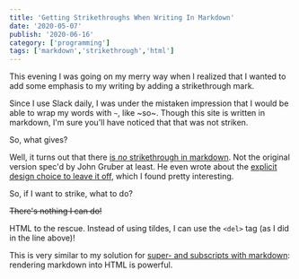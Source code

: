 ```yaml
---
title: 'Getting Strikethroughs When Writing In Markdown'
date: '2020-05-07'
publish: '2020-06-16'
category: ['programming']
tags: ['markdown','strikethrough','html']
---
```


This evening I was going on my merry way when I realized that I wanted to add some emphasis to my writing by adding a strikethrough mark.

Since I use Slack daily, I was under the mistaken impression that I would be able to wrap my words with `~`, like ~so~. Though this site is written in markdown, I'm sure you'll have noticed that that was not striken.

So, what gives?

Well, it turns out that there [is _no_ strikethrough in markdown](https://daringfireball.net/projects/markdown/syntax). Not the original version spec'd by John Gruber at least. He even wrote about the [explicit design choice to leave it off](https://daringfireball.net/linked/2015/11/05/markdown-strikethrough-slack), which I found pretty interesting.

So, if I want to strike, what to do?

<del>There's nothing I can do!</del>

HTML to the rescue. Instead of using tildes, I can use the `<del>` tag (as I did in the line above)!

This is very similar to my solution for [super- and subscripts with markdown](../../2019-08-09/markdown-superscript-subscript): rendering markdown into HTML is powerful.


